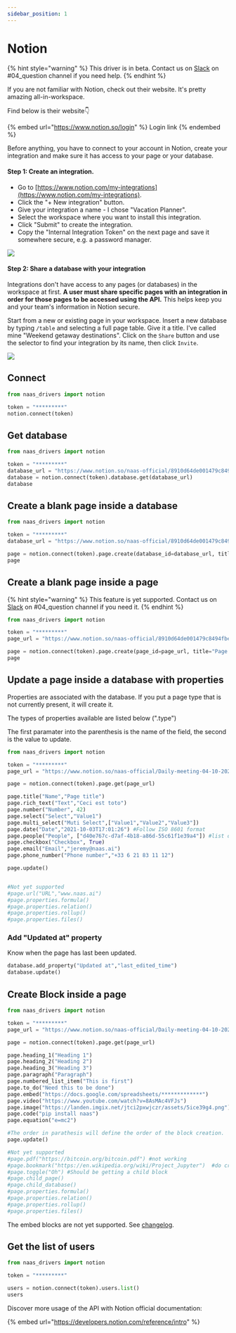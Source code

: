 ```yaml
---
sidebar_position: 1
---
```


# Notion

{% hint style="warning" %}
This driver is in beta. Contact us on [Slack](https://join.slack.com/t/naas-club/shared\_invite/zt-r187or6p-CwaKutBTxVeIIw6zJ0DHkw) on #04\_question channel if you need help.
{% endhint %}

If you are not familiar with Notion, check out their website. It's pretty amazing all-in-workspace.

Find below is their website👇

{% embed url="https://www.notion.so/login" %}
Login link
{% endembed %}

Before anything, you have to connect to your account in Notion, create your integration and make sure it has access to your page or your database.

#### Step 1: Create an integration.

* Go to [https://www.notion.com/my-integrations](https://www.notion.com/my-integrations).
* Click the "+ New integration" button.
* Give your integration a name - I chose "Vacation Planner".
* Select the workspace where you want to install this integration.
* Click "Submit" to create the integration.
* Copy the "Internal Integration Token" on the next page and save it somewhere secure, e.g. a password manager.

![](https://files.readme.io/2ec137d-093ad49-create-integration.gif)



#### Step 2: Share a database with your integration

Integrations don't have access to any pages (or databases) in the workspace at first. **A user must share specific pages with an integration in order for those pages to be accessed using the API.** This helps keep you and your team's information in Notion secure.

Start from a new or existing page in your workspace. Insert a new database by typing `/table` and selecting a full page table. Give it a title. I've called mine "Weekend getaway destinations". Click on the `Share` button and use the selector to find your integration by its name, then click `Invite`.

![](https://files.readme.io/0a267dd-share-database-with-integration.gif)

## Connect

```python
from naas_drivers import notion 

token = "*********" 
notion.connect(token)
```

## Get database &#x20;

```python
from naas_drivers import notion 

token = "*********"
database_url = "https://www.notion.so/naas-official/8910d64de001479c8494fbecbf52b525?v=4911d8baa8a5494a86f6215a6b0c95fe"
database = notion.connect(token).database.get(database_url)
database
```

## Create a blank page inside a database

```python
from naas_drivers import notion 

token = "*********"
database_url = "https://www.notion.so/naas-official/8910d64de001479c8494fbecbf52b525?v=4911d8baa8a5494a86f6215a6b0c95fe"

page = notion.connect(token).page.create(database_id=database_url, title="Page title")
page
```

## Create a blank page inside a page&#x20;

{% hint style="warning" %}
This feature is yet supported. Contact us on [Slack](https://join.slack.com/t/naas-club/shared\_invite/zt-r187or6p-CwaKutBTxVeIIw6zJ0DHkw) on #04\_question channel if you need it.
{% endhint %}

```python
from naas_drivers import notion 

token = "*********"
page_url = "https://www.notion.so/naas-official/8910d64de001479c8494fbecbf52b525?v=4911d8baa8a5494a86f6215a6b0c95fe"

page = notion.connect(token).page.create(page_id=page_url, title="Page title")
page
```

## Update a page inside a database with properties

Properties are associated with the database. If you put a page type that is not currently present, it will create it.

The types of properties available are listed below (".type")

The first paramater into the parenthesis is the name of the field, the second is the value to update.

```python
from naas_drivers import notion 

token = "*********"
page_url = "https://www.notion.so/naas-official/Daily-meeting-04-10-2021-2187d1d0f228491c8ef32de65dea8b1c"

page = notion.connect(token).page.get(page_url)

page.title("Name","Page title")
page.rich_text("Text","Ceci est toto")
page.number("Number", 42)
page.select("Select","Value1")
page.multi_select("Muti Select",["Value1","Value2","Value3"])
page.date("Date","2021-10-03T17:01:26") #Follow ISO 8601 format
page.people("People", ["d40e767c-d7af-4b18-a86d-55c61f1e39a4"]) #list of ID of users
page.checkbox("Checkbox", True)
page.email("Email","jeremy@naas.ai")
page.phone_number("Phone number","+33 6 21 83 11 12")

page.update()


#Not yet supported
#page.url("URL","www.naas.ai")
#page.properties.formula()
#page.properties.relation()
#page.properties.rollup()
#page.properties.files()
```

### Add "Updated at" property

Know when the page has last been updated.

```python
database.add_property("Updated at","last_edited_time")
database.update()
```

## Create Block inside a page

```python
from naas_drivers import notion 

token = "*********"
page_url = "https://www.notion.so/naas-official/Daily-meeting-04-10-2021-2187d1d0f228491c8ef32de65dea8b1c"

page = notion.connect(token).page.get(page_url)

page.heading_1("Heading 1")
page.heading_2("Heading 2")
page.heading_3("Heading 3")
page.paragraph("Paragraph")
page.numbered_list_item("This is first")
page.to_do("Need this to be done")
page.embed("https://docs.google.com/spreadsheets/*************")
page.video("https://www.youtube.com/watch?v=8AsMAc4VFJs")
page.image("https://landen.imgix.net/jtci2pxwjczr/assets/5ice39g4.png")
page.code("pip install naas")
page.equation("e=mc2")

#The order in parathesis will define the order of the block creation. 
page.update()

#Not yet supported 
#page.pdf("https://bitcoin.org/bitcoin.pdf") #not working
#page.bookmark("https://en.wikipedia.org/wiki/Project_Jupyter")  #do create a bookmark but do not add the link
#page.toggle("Oh") #Should be getting a child block 
#page.child_page()
#page.child_database()
#page.properties.formula()
#page.properties.relation()
#page.properties.rollup()
#page.properties.files()
```

The embed blocks are not yet supported. See [changelog](https://developers.notion.com/changelog/validation-on-embed-block-urls).

## Get the list of users

```python
from naas_drivers import notion 

token = "*********"

users = notion.connect(token).users.list()
users
```

Discover more usage of the API with Notion official documentation:

{% embed url="https://developers.notion.com/reference/intro" %}

